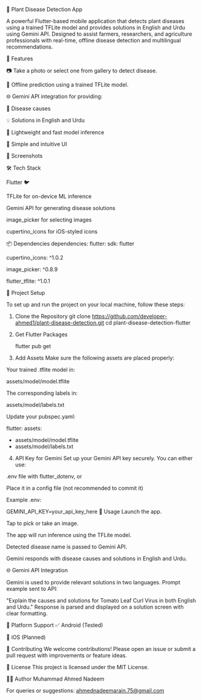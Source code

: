 
🌿 Plant Disease Detection App

A powerful Flutter-based mobile application that detects plant diseases using a trained TFLite model and provides solutions in English and Urdu using Gemini API. Designed to assist farmers, researchers, and agriculture professionals with real-time, offline disease detection and multilingual recommendations.

🚀 Features

📷 Take a photo or select one from gallery to detect disease.

🤖 Offline prediction using a trained TFLite model.

🌐 Gemini API integration for providing:

📌 Disease causes

💡 Solutions in English and Urdu

🧠 Lightweight and fast model inference

💚 Simple and intuitive UI

📸 Screenshots

🛠️ Tech Stack

Flutter 🐦

TFLite for on-device ML inference

Gemini API for generating disease solutions

image_picker for selecting images

cupertino_icons for iOS-styled icons

📦 Dependencies
dependencies:
flutter:
sdk: flutter

cupertino_icons: ^1.0.2

image_picker: ^0.8.9

flutter_tflite: ^1.0.1

📁 Project Setup

To set up and run the project on your local machine, follow these steps:

1. Clone the Repository
   git clone https://github.com/developer-ahmed1/plant-disease-detection.git
   cd plant-disease-detection-flutter

2. Get Flutter Packages

    flutter pub get

3. Add Assets
   Make sure the following assets are placed properly:

Your trained .tflite model in:


assets/model/model.tflite

The corresponding labels in:

assets/model/labels.txt


Update your pubspec.yaml:

flutter:
assets:
- assets/model/model.tflite
- assets/model/labels.txt

4. API Key for Gemini
   Set up your Gemini API key securely. You can either use:

.env file with flutter_dotenv, or

Place it in a config file (not recommended to commit it)

Example .env:

GEMINI_API_KEY=your_api_key_here
🧪 Usage
Launch the app.

Tap to pick or take an image.

The app will run inference using the TFLite model.

Detected disease name is passed to Gemini API.

Gemini responds with disease causes and solutions in English and Urdu.

🌐 Gemini API Integration

Gemini is used to provide relevant solutions in two languages. Prompt example sent to API:

"Explain the causes and solutions for Tomato Leaf Curl Virus in both English and Urdu."
Response is parsed and displayed on a solution screen with clear formatting.

📱 Platform Support
✅ Android (Tested)

🚧 iOS (Planned)

🙌 Contributing
We welcome contributions! Please open an issue or submit a pull request with improvements or feature ideas.

📃 License
This project is licensed under the MIT License.

👨‍💻 Author
Muhammad Ahmed Nadeem

For queries or suggestions: ahmednadeemarain.75@gmail.com
